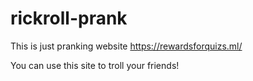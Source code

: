 # rickroll-prank
This is just pranking website https://rewardsforquizs.ml/

You can use this site to troll your friends!
